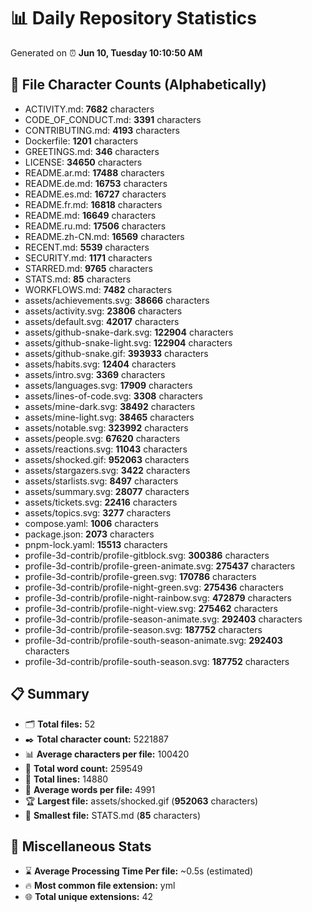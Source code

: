 # 📊 Daily Repository Statistics
Generated on ⏰ **Jun 10, Tuesday 10:10:50 AM**

## 📂 File Character Counts (Alphabetically)
- ACTIVITY.md: **7682** characters
- CODE_OF_CONDUCT.md: **3391** characters
- CONTRIBUTING.md: **4193** characters
- Dockerfile: **1201** characters
- GREETINGS.md: **346** characters
- LICENSE: **34650** characters
- README.ar.md: **17488** characters
- README.de.md: **16753** characters
- README.es.md: **16727** characters
- README.fr.md: **16818** characters
- README.md: **16649** characters
- README.ru.md: **17506** characters
- README.zh-CN.md: **16569** characters
- RECENT.md: **5539** characters
- SECURITY.md: **1171** characters
- STARRED.md: **9765** characters
- STATS.md: **85** characters
- WORKFLOWS.md: **7482** characters
- assets/achievements.svg: **38666** characters
- assets/activity.svg: **23806** characters
- assets/default.svg: **42017** characters
- assets/github-snake-dark.svg: **122904** characters
- assets/github-snake-light.svg: **122904** characters
- assets/github-snake.gif: **393933** characters
- assets/habits.svg: **12404** characters
- assets/intro.svg: **3369** characters
- assets/languages.svg: **17909** characters
- assets/lines-of-code.svg: **3308** characters
- assets/mine-dark.svg: **38492** characters
- assets/mine-light.svg: **38465** characters
- assets/notable.svg: **323992** characters
- assets/people.svg: **67620** characters
- assets/reactions.svg: **11043** characters
- assets/shocked.gif: **952063** characters
- assets/stargazers.svg: **3422** characters
- assets/starlists.svg: **8497** characters
- assets/summary.svg: **28077** characters
- assets/tickets.svg: **22416** characters
- assets/topics.svg: **3277** characters
- compose.yaml: **1006** characters
- package.json: **2073** characters
- pnpm-lock.yaml: **15513** characters
- profile-3d-contrib/profile-gitblock.svg: **300386** characters
- profile-3d-contrib/profile-green-animate.svg: **275437** characters
- profile-3d-contrib/profile-green.svg: **170786** characters
- profile-3d-contrib/profile-night-green.svg: **275436** characters
- profile-3d-contrib/profile-night-rainbow.svg: **472879** characters
- profile-3d-contrib/profile-night-view.svg: **275462** characters
- profile-3d-contrib/profile-season-animate.svg: **292403** characters
- profile-3d-contrib/profile-season.svg: **187752** characters
- profile-3d-contrib/profile-south-season-animate.svg: **292403** characters
- profile-3d-contrib/profile-south-season.svg: **187752** characters

## 📋 Summary
- 🗂️ **Total files:** 52
- ✒️ **Total character count:** 5221887
- 📊 **Average characters per file:** 100420
- 📝 **Total word count:** 259549
- 🧾 **Total lines:** 14880
- 📐 **Average words per file:** 4991
- 🏆 **Largest file:** assets/shocked.gif (**952063** characters)
- 🥉 **Smallest file:** STATS.md (**85** characters)

## 🌟 Miscellaneous Stats
- ⌛ **Average Processing Time Per file:** ~0.5s (estimated)
- 🔥 **Most common file extension:** yml
- 🌐 **Total unique extensions:** 42
